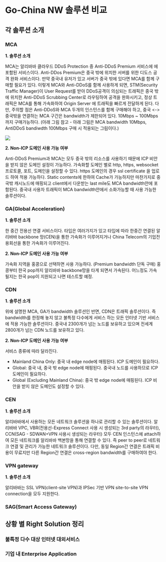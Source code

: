 # Go-China NW 솔루션 비교

## 각 솔루션 소개
### MCA
**1. 솔루션 소개**

MCA는 알리바바 클라우드 DDoS Protection 중 Anti-DDoS Premium 서비스에 에 포함된 서비스이다. Anti-DDos Premium은 중국 밖에 위치한 서버를 위한 디도스 공격 완화 서비스이다. 만약 중국내 유저가 있고 서버가 중국 밖에 있다면 MCA를 함께 구매할 필요가 있다. 이렇게 MCA와 Anti-DDoS를 함께 사용하게 되면, STM(Security Traffic Manager)이 User Request를 받아 DDoS공격이 의심되는 트래픽은 중국 밖에 위치한 Anti-DDoS Scrubbing Center로 라우팅하여 공격을 완화시키고, 정상 트래픽은 MCA를 통해 가속화하여 Origin Server 에 트래픽을 빠르게 전달하게 된다. 다만, 주의할 점은 Anti-DDoS와 MCA 두개의 인스턴스를 함께 구매해야 하고, 중국 <-> 중국밖을 연결하는 MCA 구간은 bandwidth가 제한되어 있다. 10Mbps ~ 100Mbps까지 구매가능하다. (아래 그림 참고 - 아래 그림은 MCA bandwidth 10Mbps, AntiDDoS bandiwdth 100Mbps 구매 시 적용되는 그림이다.) 

![](https://github.com/rnlduaeo/alibaba/blob/master/MCA.png?raw=true)


**2. Non-ICP 도메인 사용 가능 여부**

Anti-DDoS Premium과 MCA는 모두 중국 밖의 리소스를 사용하기 때문에 ICP 비안을 받지 않은 도메인 설정이 가능하다. 가속화할 도메인 별로 http, https, websocket 프로토콜, 포트, 도메인을 설정할 수 있다. https 도메인의 경우 ssl certificate 을 업로드 하여 적용 가능하다. Static contents에 한하여 Cache가 가능하지만 마찬가지로 중국밖 캐시노드에 매핑되고 client에서 다운받는 last mile도 MCA bandwidth안에 포함된다. 중국내 사용자 트래픽이 MCA bandwidth안에서 소화가능할 때 사용 가능한 솔루션이다. 


### GA(Global Acceleration)
**1. 솔루션 소개**

한 중간 전용선 연결 서비스이다. 타입은 여러가지가 있고 타입에 따라 한중간 연결된 알리바바 backbone 망(CEN)을 통한  가속화가 이루어지거나 China Telecom의 기업전용회선을 통한 가속화가 이루어진다. 

**2. Non-ICP 도메인 사용 가능 여부**

가속화 지역을 홍콩으로 선택하면 사용 가능하다. (Premium bandwidth 단독 구매) 홍콩부터 한국 pop까지 알리바바 backbone망을 타게 되면서 가속된다. 어느정도 가속될지는 한국 pop이 지원되고 나면 테스트할 예정.

### CDN
**1.  솔루션 소개**

위에 설명한 MCA, GA가 bandwidth 솔루션인 반면, CDN은 트래픽 솔루션이다. 즉 bandwidth를 한정해 놓지 않고 불특정 다수에게 서비스 하는 모든 인터넷 기반 서비스에 적용 가능한 솔루션이다. 중국내 2300개가 넘는 노드를 보유하고 있으며 전세계 2800개가 넘는 CDN 노드를 보유하고 있다. 

**2. Non-ICP 도메인 사용 가능 여부**

서비스 종류에 따라 달라진다. 
- Mainland China Only: 중국 내 edge node에 매핑된다. ICP 도메인이 필요하다.
- Global: 중국 내, 중국 밖 edge node에 매핑된다. 중국내 노드를 사용하므로 ICP 도메인이 필요하다.
- Global (Excluding Mainland China): 중국 밖 edge node에 매핑된다. ICP 비안을 받지 않은 도메인도 설정할 수 있다. 

### CEN
**1. 솔루션 소개**

알리바바에서 사용하는 모든 네트워크 솔루션을 하나로 관리할 수 있는 솔루션이다. 알리바바 VPC, VBR(전용선-Express Connect 사용 시 생성되는 3rd party의 라우터), CCN(SAG - SDWAN+VPN 사용시 생성되는 라우터) 모두 CEN 인스턴스에 attach하여 모든 네트워크를 알리바바 백본망을 통해 연결할 수 있다. 즉 peer to peer로 네트워크 연결 및 관리가 가능한 네트워크 솔루션이다. 다만, 동일 Region간 연결은 트래픽 비용이 무료지만 다른 Region간 연결은 cross-region bandwidth를 구매하여야 한다. 

### VPN gateway
**1. 솔루션 소개**

알리바바는 SSL VPN(client-site VPN)과 IPSec 기반 VPN site-to-site VPN connection을 모두 지원한다. 

### SAG(Smart Access Gateway)

## 상황 별 Right Solution 정리

### 불특정 다수 대상 인터넷 대외서비스

### 기업 내 Enterprise Application

### 
<!--stackedit_data:
eyJoaXN0b3J5IjpbMTg5MDI0MTY2MCwtNzkyODMxMDQwLC04NT
YwMTMyMTEsLTExMzA2NjcyNzQsMTkwNTkwMzc5LC05MTY4MTg5
MzIsLTE4ODM4ODI2OCw5NDY4NjYyMjQsLTE4MjAyMzA2OTUsLT
E2MjUyNDczODldfQ==
-->